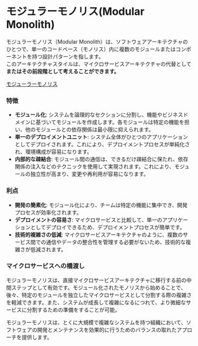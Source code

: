 # モジュラーモノリス(Modular Monolith)

モジュラーモノリス（Modular Monolith）は、ソフトウェアアーキテクチャのひとつで、単一のコードベース（モノリス）内に複数のモジュールまたはコンポーネントを持つ設計パターンを指します。  
このアーキテクチャスタイルは、マイクロサービスアーキテクチャの代替として**またはその前段階として考えることができます。**

[モジューラーモノリス](https://engineerteam.note.jp/n/ne963418be034)

### 特徴

- **モジュール化**: システムを論理的なセクションに分割し、機能やビジネスドメインに基づいてモジュールを作成します。各モジュールは特定の機能を担い、他のモジュールとの依存関係は最小限に抑えられます。
- **単一のデプロイメントユニット**: システム全体がひとつのアプリケーションとしてデプロイされます。これにより、デプロイメントプロセスが単純化され、環境構成が容易になります。
- **内部的な疎結合**: モジュール間の通信は、できるだけ疎結合に保たれ、依存関係の注入などのテクニックを使用して実現されます。これにより、モジュールの独立性が高まり、変更や再利用が容易になります。

### 利点

- **開発の簡素化**: モジュール化により、チームは特定の機能に集中でき、開発プロセスが効率化されます。
- **デプロイメントの容易さ**: マイクロサービスと比較して、単一のアプリケーションとしてデプロイできるため、デプロイメントプロセスが簡単です。
- **技術的複雑さの低減**: マイクロサービスアーキテクチャのように、複数のサービス間での通信やデータの整合性を管理する必要がないため、技術的な複雑さが低減されます。

### マイクロサービスへの橋渡し

モジュラーモノリスは、直接マイクロサービスアーキテクチャに移行する前の中間ステップとして有効です。モジュール化されたモノリスから始めることで、後々、特定のモジュールを独立したマイクロサービスとして分割する際の複雑さを軽減できます。また、システムが成長して複雑になるにつれて、より微細なサービスに分割するための準備をすることが可能。

モジュラーモノリスは、とくに大規模で複雑なシステムを持つ組織において、ソフトウェアの開発とメンテナンスを効果的に行うためのバランスの取れたアプローチを提供します。

